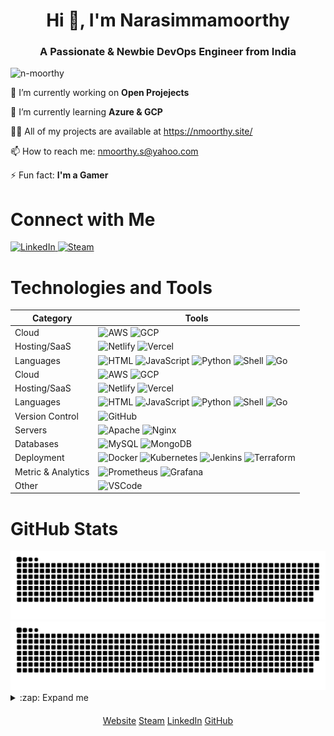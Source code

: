 <!DOCTYPE html>
<h1 align="center">Hi 👋, I'm Narasimmamoorthy</h1>
<h3 align="center">A Passionate & Newbie DevOps Engineer from India</h3>

<p align="left"> <img src="https://komarev.com/ghpvc/?username=n-moorthy&label=Profile%20views&color=0e75b6&style=flat" alt="n-moorthy" /> </p>

</head>
<body>
    <div class="info-section">
        <p>🔭 I’m currently working on <strong>Open Projejects</strong></p>
        <p>🌱 I’m currently learning <strong>Azure & GCP</strong></p>
        <p>👨‍💻 All of my projects are available at <a href="https://nmoorthy.site/" target="_blank" title="Website">https://nmoorthy.site/</a></p>
        <p>📫 How to reach me: <a href="mailto:nmoorthy.s@yahoo.com" title="Email">nmoorthy.s@yahoo.com</a></p>
        <p>⚡ Fun fact: <strong>I'm a Gamer</strong></p>
    </div>
</body>

</head>
<body>
    <h1>Connect with Me</h1>
    <div class="social-links">
        <a href="https://www.linkedin.com/in/narasimmamoorthy-sukumar/" target="_blank" title="LinkedIn">
            <img src="https://img.shields.io/badge/linkedin-%230077B5.svg?&style=for-the-badge&logo=linkedin&logoColor=white" alt="LinkedIn">
        </a>
        <a href="https://steamcommunity.com/profiles/76561199150321860/" target="_blank" title="Steam">
            <img src="https://img.shields.io/badge/Steam-%23000000.svg?&style=for-the-badge&logo=steam&logoColor=white" alt="Steam">
        </a>
    </div>
</body>
</head>
<body>
    <h1>Technologies and Tools</h1>
    <table>
        <thead>
            <tr>
                <th>Category</th>
                <th>Tools</th>
            </tr>
        </thead>
        <tbody>
            <tr>
                <td>Cloud</td>
                <td>
                    <img src="https://img.shields.io/badge/Amazon_AWS-232F3E?style=for-the-badge&logo=amazon-aws&logoColor=white" alt="AWS">
                    <img src="https://img.shields.io/badge/Google_Cloud-4285F4?style=for-the-badge&logo=google-cloud&logoColor=white" alt="GCP">
                </td>
            </tr>
            <tr>
                <td>Hosting/SaaS</td>
                <td>
                    <img src="https://img.shields.io/badge/Netlify-00C7B7?style=for-the-badge&logo=netlify&logoColor=white" alt="Netlify">
                    <img src="https://img.shields.io/badge/vercel-%23000000.svg?&style=for-the-badge&logo=vercel&logoColor=white" alt="Vercel">
                </td>
            </tr>
            <tr>
                <td>Languages</td>
                <td>
                    <img src="https://img.shields.io/badge/html5%20-%23E34F26.svg?&style=for-the-badge&logo=html5&logoColor=white" alt="HTML">
                    <img src="https://img.shields.io/badge/javascript%20-%23323330.svg?&style=for-the-badge&logo=javascript&logoColor=%23F7DF1E" alt="JavaScript">
                    <img src="https://img.shields.io/badge/Python-3776AB?style=for-the-badge&logo=python&logoColor=white" alt="Python">
                    <img src="https://img.shields.io/badge/shell_script%20-%23121011.svg?&style=for-the-badge&logo=gnu-bash&logoColor=white" alt="Shell">
                    <img src="https://img.shields.io/badge/Go-00ADD8?style=for-the-badge&logo=go&logoColor=white" alt="Go">
                </td>
            </tr>
<tr>
                <td>Cloud</td>
                <td>
                    <img src="https://img.shields.io/badge/Amazon_AWS-232F3E?style=for-the-badge&logo=amazon-aws&logoColor=white" alt="AWS">
                    <img src="https://img.shields.io/badge/Google_Cloud-4285F4?style=for-the-badge&logo=google-cloud&logoColor=white" alt="GCP">
                </td>
            </tr>
            <tr>
                <td>Hosting/SaaS</td>
                <td>
                    <img src="https://img.shields.io/badge/Netlify-00C7B7?style=for-the-badge&logo=netlify&logoColor=white" alt="Netlify">
                    <img src="https://img.shields.io/badge/vercel-%23000000.svg?&style=for-the-badge&logo=vercel&logoColor=white" alt="Vercel">
                </td>
            </tr>
            <tr>
                <td>Languages</td>
                <td>
                    <img src="https://img.shields.io/badge/html5%20-%23E34F26.svg?&style=for-the-badge&logo=html5&logoColor=white" alt="HTML">
                    <img src="https://img.shields.io/badge/javascript%20-%23323330.svg?&style=for-the-badge&logo=javascript&logoColor=%23F7DF1E" alt="JavaScript">
                    <img src="https://img.shields.io/badge/Python-3776AB?style=for-the-badge&logo=python&logoColor=white" alt="Python">
                    <img src="https://img.shields.io/badge/shell_script%20-%23121011.svg?&style=for-the-badge&logo=gnu-bash&logoColor=white" alt="Shell">
                    <img src="https://img.shields.io/badge/Go-00ADD8?style=for-the-badge&logo=go&logoColor=white" alt="Go">
                </td>
            </tr>
            <tr>
                <td>Version Control</td>
                <td>
                    <img src="https://img.shields.io/badge/GitHub-100000?style=for-the-badge&logo=github&logoColor=white" alt="GitHub">
                </td>
            </tr>
            <tr>
                <td>Servers</td>
                <td>
                    <img src="https://img.shields.io/badge/apache%20-%23D42029.svg?&style=for-the-badge&logo=apache&logoColor=white" alt="Apache">
                    <img src="https://img.shields.io/badge/nginx%20-%23009639.svg?&style=for-the-badge&logo=nginx&logoColor=white" alt="Nginx">
                </td>
            </tr>
            <tr>
                <td>Databases</td>
                <td>
                    <img src="https://img.shields.io/badge/MySQL-00000F?style=for-the-badge&logo=mysql&logoColor=white" alt="MySQL">
                    <img src="https://img.shields.io/badge/MongoDB-%234ea94b.svg?&style=for-the-badge&logo=mongodb&logoColor=white" alt="MongoDB">
                </td>
            </tr>
            <tr>
                <td>Deployment</td>
                <td>
                    <img src="https://img.shields.io/badge/docker%20-%230db7ed.svg?&style=for-the-badge&logo=docker&logoColor=white" alt="Docker">
                    <img src="https://img.shields.io/badge/kubernetes%20-%23326ce5.svg?&style=for-the-badge&logo=kubernetes&logoColor=white" alt="Kubernetes">
                    <img src="https://img.shields.io/badge/Jenkins-D24939?style=for-the-badge&logo=Jenkins&logoColor=white" alt="Jenkins">
                    <img src="https://img.shields.io/badge/terraform-%235835CC.svg?style=for-the-badge&logo=terraform&logoColor=white" alt="Terraform">
                </td>
            </tr>
            <tr>
                <td>Metric & Analytics</td>
                <td>
                    <img src="https://img.shields.io/badge/Prometheus-F2F4F9?style=for-the-badge&logo=prometheus" alt="Prometheus">
                    <img src="https://img.shields.io/badge/Grafana-F2F4F9?style=for-the-badge&logo=grafana&logoColor=orange" alt="Grafana">
                </td>
            </tr>
            <tr>
                <td>Other</td>
                <td>
                    <img src="https://img.shields.io/badge/Visual_Studio_Code-0078D4?style=for-the-badge&logo=visual%20studio%20code&logoColor=white" alt="VSCode">
                </td>
            </tr>
        </tbody>
    </table>
</body>
</head>
<body>
    <h1>GitHub Stats</h1>
    <div class="github-stats">
        <img src="https://raw.githubusercontent.com/platane/platane/output/github-contribution-grid-snake-dark.svg#gh-dark-mode-only" alt="GitHub Contribution Grid Snake Dark" />
        <img src="https://raw.githubusercontent.com/platane/platane/output/github-contribution-grid-snake.svg#gh-light-mode-only" alt="GitHub Contribution Grid Snake" />
    </div>
    <details>
        <summary> :zap: Expand me</summary>
        <!--START_SECTION:waka-->
        <p>Last Updated on 11/08/2024 18:09:39 UTC</p>
        <!--END_SECTION:waka-->
    </details>
    <div class="social-links" style="text-align: center; margin-top: 20px;">
        <a href="https://nmoorthy.site" target="_blank" title="Website">Website</a>
        <a href="https://steamcommunity.com/profiles/76561199150321860/" target="_blank" title="Steam">Steam</a>
        <a href="https://www.linkedin.com/in/narasimmamoorthy-sukumar/" target="_blank" title="LinkedIn">LinkedIn</a>
        <a href="https://github.com/N-Moorthy/" target="_blank" title="GitHub">GitHub</a>
    </div>
</body>
</html>
